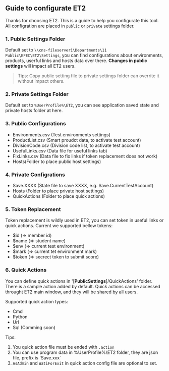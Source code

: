 ﻿## Guide to configurate ET2

Thanks for choosing ET2. This is a guide to help you configurate this tool. All configration are placed in `public` or `private` settings folder.

### 1. Public Settings Folder

Default set to `\\cns-fileserver1\Departments\11 Public\EFEC\ET2\Settings`, you can find configurations about environments, products, userful links and hosts data over there. **Changes in public settings** will impact all ET2 users.

> Tips: Copy public setting file to private settings folder can overrite it without impact others.

### 2. Private Settings Folder

Default set to `%UserProfile%\ET2`, you can see application saved state and private hosts folder at here.

### 3. Public Configurations

- Environments.csv (Test environments settings)
- ProductList.csv (Smart proudct data, to activate test account)
- DivisionCode.csv (Division code list, to activate test account)
- UsefulLinks.csv (Data file for useful links tab)
- FixLinks.csv (Data file to fix links if token replacement does not work)
- Hosts(Folder to place public host settings)

### 4. Private Configrations

- Save.XXXX (State file to save XXXX, e.g. Save.CurrentTestAccount)
- Hosts (Folder to place private host settings)
- QuickActions (Folder to place quick actions)

### 5. Token Replacement

Token replacement is wildly used in ET2, you can set token in useful links or quick actions. Current we supported bellow tokens:

- $id (=> member id)
- $name (=> student name)
- $env (=> current test environment)
- $mark (=> current tet environment mark)
- $token (=> secrect token to submit score)

### 6. Quick Actions

You can define quick actions in '[**PublicSettings**]/QuickActions' folder. There is a sample action added by default.
Quick actions can be accessed throught ET2 main window, and they will be shared by all users.

Supported quick action types:

- Cmd
- Python
- Url
- Sql (Comming soon)

Tips:

1. You quick action file must be ended with `.action`
2. You can use program data in %UserProfile%\ET2 folder, they are json file, prefix is 'Save.xxx`
3. `AsAdmin` and `WatiForExit` in quick action config file are optional to set.